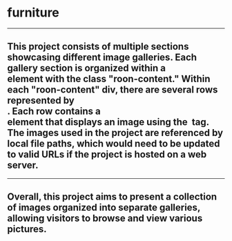 # furniture
-------------------------------
## This project consists of multiple sections showcasing different image galleries. Each gallery section is organized within a <div> element with the class "roon-content." Within each "roon-content" div, there are several rows represented by <div class="row">. Each row contains a <div class="row-i"> element that displays an image using the <img> tag. The images used in the project are referenced by local file paths, which would need to be updated to valid URLs if the project is hosted on a web server.
---------------------------------------------------------
## Overall, this project aims to present a collection of images organized into separate galleries, allowing visitors to browse and view various pictures.
